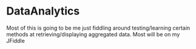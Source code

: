 # DataAnalytics

Most of this is going to be me just fiddling around testing/learning certain methods at retrieving/displaying aggregated data. Most will be on my JFiddle
